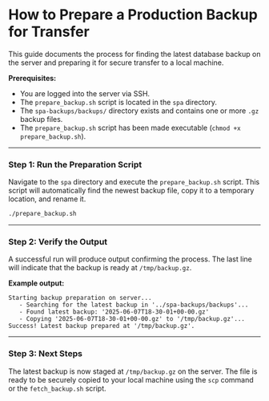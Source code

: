 # How to Prepare a Production Backup for Transfer

This guide documents the process for finding the latest database backup on the server and preparing it for secure transfer to a local machine.

**Prerequisites:**

- You are logged into the server via SSH.
- The `prepare_backup.sh` script is located in the `spa` directory.
- The `spa-backups/backups/` directory exists and contains one or more `.gz` backup files.
- The `prepare_backup.sh` script has been made executable (`chmod +x prepare_backup.sh`).

---

### Step 1: Run the Preparation Script

Navigate to the `spa` directory and execute the `prepare_backup.sh` script. This script will automatically find the newest backup file, copy it to a temporary location, and rename it.

```bash
./prepare_backup.sh
```

---

### Step 2: Verify the Output

A successful run will produce output confirming the process. The last line will indicate that the backup is ready at `/tmp/backup.gz`.

**Example output:**

```
Starting backup preparation on server...
   - Searching for the latest backup in '../spa-backups/backups'...
   - Found latest backup: '2025-06-07T18-30-01+00-00.gz'
   - Copying '2025-06-07T18-30-01+00-00.gz' to '/tmp/backup.gz'...
Success! Latest backup prepared at '/tmp/backup.gz'.
```

---

### Step 3: Next Steps

The latest backup is now staged at `/tmp/backup.gz` on the server. The file is ready to be securely copied to your local machine using the `scp` command or the `fetch_backup.sh` script.

